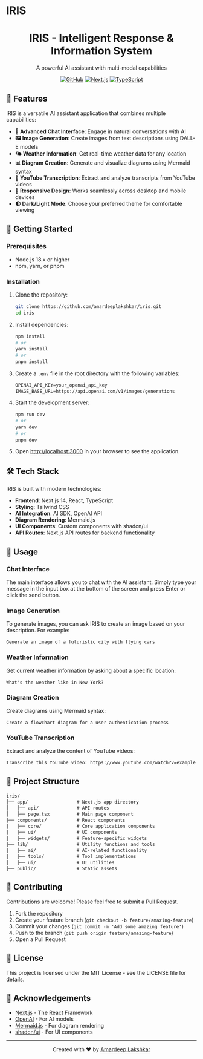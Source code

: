 # IRIS

<div align="center">
  <img src="public/iris-logo.png" alt="IRIS Logo" width="200" height="200" style="display: none;">
  <h1>IRIS - Intelligent Response & Information System</h1>
  <p>A powerful AI assistant with multi-modal capabilities</p>
  
  [![GitHub](https://img.shields.io/github/license/amardeeplakshkar/iris)](https://github.com/amardeeplakshkar/iris/blob/main/LICENSE)
  [![Next.js](https://img.shields.io/badge/Next.js-14-black)](https://nextjs.org/)
  [![TypeScript](https://img.shields.io/badge/TypeScript-5.0-blue)](https://www.typescriptlang.org/)
</div>

## 🌟 Features

IRIS is a versatile AI assistant application that combines multiple capabilities:

- **💬 Advanced Chat Interface**: Engage in natural conversations with AI
- **🖼️ Image Generation**: Create images from text descriptions using DALL-E models
- **🌤️ Weather Information**: Get real-time weather data for any location
- **📊 Diagram Creation**: Generate and visualize diagrams using Mermaid syntax
- **📝 YouTube Transcription**: Extract and analyze transcripts from YouTube videos
- **📱 Responsive Design**: Works seamlessly across desktop and mobile devices
- **🌓 Dark/Light Mode**: Choose your preferred theme for comfortable viewing

## 🚀 Getting Started

### Prerequisites

- Node.js 18.x or higher
- npm, yarn, or pnpm

### Installation

1. Clone the repository:
   ```bash
   git clone https://github.com/amardeeplakshkar/iris.git
   cd iris
   ```

2. Install dependencies:
   ```bash
   npm install
   # or
   yarn install
   # or
   pnpm install
   ```

3. Create a `.env` file in the root directory with the following variables:
   ```
   OPENAI_API_KEY=your_openai_api_key
   IMAGE_BASE_URL=https://api.openai.com/v1/images/generations
   ```

4. Start the development server:
   ```bash
   npm run dev
   # or
   yarn dev
   # or
   pnpm dev
   ```

5. Open [http://localhost:3000](http://localhost:3000) in your browser to see the application.

## 🛠️ Tech Stack

IRIS is built with modern technologies:

- **Frontend**: Next.js 14, React, TypeScript
- **Styling**: Tailwind CSS
- **AI Integration**: AI SDK, OpenAI API
- **Diagram Rendering**: Mermaid.js
- **UI Components**: Custom components with shadcn/ui
- **API Routes**: Next.js API routes for backend functionality

## 📖 Usage

### Chat Interface

The main interface allows you to chat with the AI assistant. Simply type your message in the input box at the bottom of the screen and press Enter or click the send button.

### Image Generation

To generate images, you can ask IRIS to create an image based on your description. For example:

```
Generate an image of a futuristic city with flying cars
```

### Weather Information

Get current weather information by asking about a specific location:

```
What's the weather like in New York?
```

### Diagram Creation

Create diagrams using Mermaid syntax:

```
Create a flowchart diagram for a user authentication process
```

### YouTube Transcription

Extract and analyze the content of YouTube videos:

```
Transcribe this YouTube video: https://www.youtube.com/watch?v=example
```

## 🧩 Project Structure

```
iris/
├── app/                  # Next.js app directory
│   ├── api/              # API routes
│   ├── page.tsx          # Main page component
├── components/           # React components
│   ├── core/             # Core application components
│   ├── ui/               # UI components
│   ├── widgets/          # Feature-specific widgets
├── lib/                  # Utility functions and tools
│   ├── ai/               # AI-related functionality
│   ├── tools/            # Tool implementations
│   ├── ui/               # UI utilities
├── public/               # Static assets
```

## 🤝 Contributing

Contributions are welcome! Please feel free to submit a Pull Request.

1. Fork the repository
2. Create your feature branch (`git checkout -b feature/amazing-feature`)
3. Commit your changes (`git commit -m 'Add some amazing feature'`)
4. Push to the branch (`git push origin feature/amazing-feature`)
5. Open a Pull Request

## 📄 License

This project is licensed under the MIT License - see the LICENSE file for details.

## 🙏 Acknowledgements

- [Next.js](https://nextjs.org/) - The React Framework
- [OpenAI](https://openai.com/) - For AI models
- [Mermaid.js](https://mermaid-js.github.io/mermaid/) - For diagram rendering
- [shadcn/ui](https://ui.shadcn.com/) - For UI components

---

<div align="center">
  <p>Created with ❤️ by <a href="https://github.com/amardeeplakshkar">Amardeep Lakshkar</a></p>
</div>
